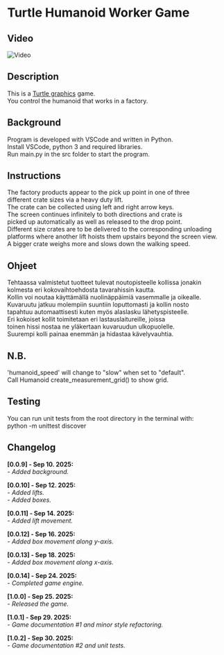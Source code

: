 # Turtle Humanoid Worker Game

## Video

![Video](video_2.gif)

## Description

This is a [Turtle graphics](https://docs.python.org/3/library/turtle.html)
game.<br />
You control the humanoid that works in a factory.<br />

## Background

Program is developed with VSCode and written in Python.<br />
Install VSCode, python 3 and required libraries.<br />
Run main.py in the src folder to start the program.<br />

## Instructions

The factory products appear to the pick up point in one of three<br />
different crate sizes via a heavy duty lift.<br />
The crate can be collected using left and right arrow keys.<br />
The screen continues infinitely to both directions and crate is<br />
picked up automatically as well as released to the drop point.<br />
Different size crates are to be delivered to the corresponding unloading<br />
platforms where another lift hoists them upstairs beyond the screen view.<br />
A bigger crate weighs more and slows down the walking speed.

## Ohjeet

Tehtaassa valmistetut tuotteet tulevat noutopisteelle kollissa jonakin<br />
kolmesta eri kokovaihtoehdosta tavarahissin kautta.<br />
Kollin voi noutaa käyttämällä nuolinäppäimiä vasemmalle ja oikealle.<br />
Kuvaruutu jatkuu molempiin suuntiin loputtomasti ja kollin nosto<br />
tapahtuu automaattisesti kuten myös alaslasku lähetyspisteelle.<br />
Eri kokoiset kollit toimitetaan eri lastauslaitureille, joissa<br />
toinen hissi nostaa ne yläkertaan kuvaruudun ulkopuolelle.<br />
Suurempi kolli painaa enemmän ja hidastaa kävelyvauhtia.

## N.B.

'humanoid_speed' will change to "slow" when set to "default".<br />
Call Humanoid create_measurement_grid() to show grid.<br />

## Testing

You can run unit tests from the root directory in the terminal with:<br />
python -m unittest discover

## Changelog

**[0.0.9] - Sep 10. 2025:**<br />
_- Added background._<br />

**[0.0.10] - Sep 12. 2025:**<br />
_- Added lifts._<br />
_- Added boxes._<br />

**[0.0.11] - Sep 14. 2025:**<br />
_- Added lift movement._<br />

**[0.0.12] - Sep 16. 2025:**<br />
_- Added box movement along y-axis._<br />

**[0.0.13] - Sep 18. 2025:**<br />
_- Added box movement along x-axis._<br />

**[0.0.14] - Sep 24. 2025:**<br />
_- Completed game engine._<br />

**[1.0.0] - Sep 25. 2025:**<br />
_- Released the game._<br />

**[1.0.1] - Sep 29. 2025:**<br />
_- Game documentation #1 and minor style refactoring._<br />

**[1.0.2] - Sep 30. 2025:**<br />
_- Game documentation #2 and unit tests._<br />
